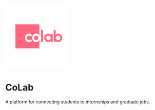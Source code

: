 <img src="https://github.com/CoLab-Development/CoLab/blob/main/Icon.png?raw=true" height="200px" width="200px" />

# CoLab

A platform for connecting students to internships and graduate jobs.
